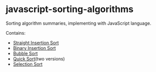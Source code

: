 # javascript-sorting-algorithms
Sorting algorithm summaries, implementing with JavaScript language. 

Contains:
- [Straight Insertion Sort](./straightInsertionSort.js)
- [Binary Insertion Sort](./binaryInsertionSort.js)
- [Bubble Sort](./bubbleSort.js)
- [Quick Sort](./quickSort.js)(two versions)
- [Selection Sort](./selectionSort.js)
